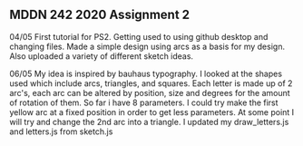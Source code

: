 ## MDDN 242 2020 Assignment 2

  04/05 
  First tutorial for PS2. Getting used to using github desktop and changing files. Made a simple design using arcs as a basis for my design. Also uploaded a variety of different sketch ideas.

  06/05 
  My idea is inspired by bauhaus typography. I looked at the shapes used which include arcs, triangles, and squares. Each letter is made up of 2 arc's, each arc can be altered by position, size and degrees for the amount of rotation of them. So far i have 8 parameters. I could try make the first yellow arc at a fixed position in order to get less parameters. At some point I will try and change the 2nd arc into a triangle. I updated my draw_letters.js and letters.js from sketch.js

